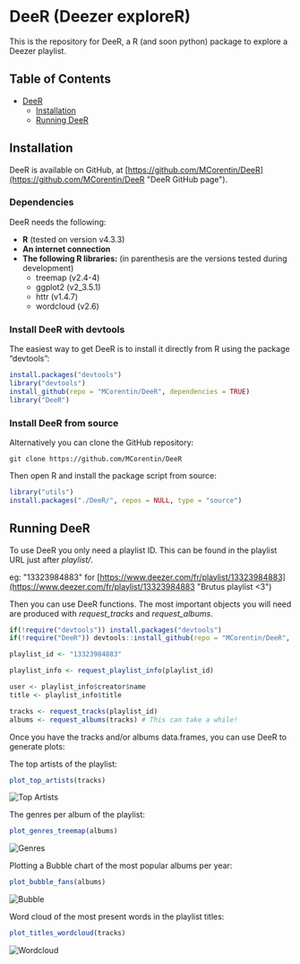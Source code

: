 # DeeR (Deezer exploreR)

This is the repository for DeeR, a R (and soon python) package to explore a Deezer playlist.

## Table of Contents

 - [DeeR](#deer)
    - [Installation](#installation)
    - [Running DeeR](#running-deer)

## Installation 

DeeR is available on GitHub, at [https://github.com/MCorentin/DeeR](https://github.com/MCorentin/DeeR "DeeR GitHub page").

### Dependencies

DeeR needs the following: 
 - **R** (tested on version v4.3.3)
 - **An internet connection**
 - **The following R libraries:** (in parenthesis are the versions tested during development)
    - treemap   (v2.4-4)
    - ggplot2   (v2_3.5.1)
    - httr      (v1.4.7)
    - wordcloud (v2.6)

### Install DeeR with devtools

The easiest way to get DeeR is to install it directly from R using the package “devtools”:

````R
install.packages("devtools")
library("devtools")
install_github(repo = "MCorentin/DeeR", dependencies = TRUE)
library("DeeR")
````

### Install DeeR from source

Alternatively you can clone the GitHub repository:
````shell
git clone https://github.com/MCorentin/DeeR
````

Then open R and install the package script from source:
````R
library("utils")
install.packages("./DeeR/", repos = NULL, type = "source")
````

## Running DeeR

To use DeeR you only need a playlist ID. This can be found in the playlist URL just after *playlist/*.

eg: "13323984883" for [https://www.deezer.com/fr/playlist/13323984883](https://www.deezer.com/fr/playlist/13323984883 "Brutus playlist <3")

Then you can use DeeR functions. The most important objects you will need are produced with *request_tracks* and *request_albums*.

```R
if(!require("devtools")) install.packages("devtools")
if(!require("DeeR")) devtools::install_github(repo = "MCorentin/DeeR", dependencies = TRUE)

playlist_id <- "13323984883"

playlist_info <- request_playlist_info(playlist_id)

user <- playlist_info$creator$name
title <- playlist_info$title

tracks <- request_tracks(playlist_id)
albums <- request_albums(tracks) # This can take a while!
```

Once you have the tracks and/or albums data.frames, you can use DeeR to generate plots:

The top artists of the playlist:

```R
plot_top_artists(tracks)
```

![Top Artists](./images/top_artists_plot.png|width=10)

The genres per album of the playlist:

```R
plot_genres_treemap(albums)
```

![Genres](./images/genres_treemap.png|width=10)

Plotting a Bubble chart of the most popular albums per year:

```R
plot_bubble_fans(albums)
```

![Bubble](./images/genres_bubble.png|width=10)

Word cloud of the most present words in the playlist titles:

```R
plot_titles_wordcloud(tracks)
```

![Wordcloud](./images/wordcloud.png|width=10)


